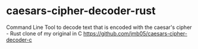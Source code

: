 # caesars-cipher-decoder-rust
 Command Line Tool to decode text that is encoded with the caesar's cipher - Rust clone of my original in C https://github.com/jmb05/caesars-cipher-decoder-c

